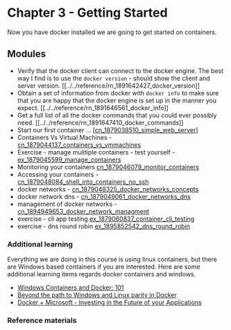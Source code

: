 # Chapter 3 - Getting Started
Now you have docker installed we are going to get started on containers. 

## Modules 
- Verify that the docker client can connect to the docker engine. The best way I find is to use the `docker version` - should show the client and server version. [[../../reference/rn_1891642427_docker_version]]
- Obtain a set of information from docker with `docker info` to make sure that you are happy that the docker engine is set up in the manner you expect. [[../../reference/rn_1891646561_docker_info]]
- Get a full list of all the docker commands that you could ever possibly need. [[../../reference/rn_1891647410_docker_commands]]
- Start our first container ... [[cn_1879038510_simple_web_server](cn_1879038510_simple_web_server.md)]
- Containers Vs Virtual Machines - [cn_1879044137_containers_vs_vmmachines](cn_1879044137_containers_vs_vmmachines.md)
- Exercise - manage mulitiple containers - test yourself - [ex_1879045599_manage_containers](../../exercises/ex_1879045599_manage_containers.md)
- Monitoring your containers [cn_1879046079_monitor_containers](cn_1879046079_monitor_containers.md)
- Accessing your containers - [cn_1879048084_shell_into_containers_no_ssh](cn_1879048084_shell_into_containers_no_ssh.md)
- docker networks - [cn_1879048325_docker_networks_concepts](cn_1879048325_docker_networks_concepts.md)
- docker network dns - [cn_1879049061_docker_networks_dns](cn_1879049061_docker_networks_dns.md)
- management of docker networks - [cn_1894949653_docker_network_managment](cn_1894949653_docker_network_managment.md)
- exercise - cli app testing [ex_1879060837_container_cli_testing](../../exercises/ex_1879060837_container_cli_testing.md)
- exercise - dns round robin [ex_1895852542_dns_round_robin](../../exercises/ex_1895852542_dns_round_robin.md)

### Additional learning 
Everything we are doing in this course is using linux containers, but there are Windows based containers if you are interested. Here are some additional learning items regards docker containers and windows. 
- [Windows Containers and Docker: 101](https://www.youtube.com/watch?v=066-9yw8-7c)
- [ Beyond  the path to Windows and Linux parity in Docker](https://www.youtube.com/watch?v=4ZY_4OeyJsw)
- [Docker + Microsoft - Investing in the Future of your Applications](https://www.youtube.com/watch?v=QASAqcuuzgI)

### Reference materials